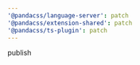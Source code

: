 ```yaml
---
'@pandacss/language-server': patch
'@pandacss/extension-shared': patch
'@pandacss/ts-plugin': patch
---
```


publish
